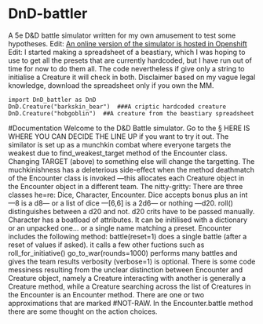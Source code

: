 # DnD-battler
A 5e D&amp;D battle simulator written for my own amusement to test some hypotheses.
Edit: [An online version of the simulator is hosted in Openshift](http://battle-matteoferla.rhcloud.com)
Edit: I started making a spreadsheet of a beastiary, which I was hoping to use to get all the presets that are currently hardcoded, but I have run out of time for now to do them all.
The code nevertheless if give only a string to initialise a Creature it will check in both. Disclaimer based on my vague legal knowledge, download the spreadsheet only if you own the MM.

```
import DnD_battler as DnD
DnD.Creature("barkskin_bear")  ###A criptic hardcoded creature
DnD.Creature("hobgoblin")  ##A creature from the beastiary spreadsheet
```

#Documentation
Welcome to the D&D Battle simulator.
Go to the § HERE IS WHERE YOU CAN DECIDE THE LINE UP if you want to try it out.
The similator is set up as a munchkin combat where everyone targets the weakest due to find_weakest_target method of the Encounter class.
Changing TARGET (above) to something else will change the targetting.
The muchkinishness has a deleterious side-effect when the method deathmatch of the Encounter class is invoked —this allocates each Creature object in the Encounter object in a different team.
The nitty-gritty:
There are three classes he=re: Dice, Character, Encounter.
Dice accepts bonus plus an int —8 is a d8— or a list of dice —[6,6] is a 2d6— or nothing —d20.
    roll() distinguishes between a d20 and not. d20 crits have to be passed manually.
Character has a boatload of attributes. It can be initilised with a dictionary or an unpacked one... or a single name matching a preset.
Encounter includes the following method:
    battle(reset=1) does a single battle (after a reset of values if asked). it calls a few other fuctions such as roll_for_initiative()
    go_to_war(rounds=1000) performs many battles and gives the team results
verbosity (verbose=1) is optional.
There is some code messiness resulting from the unclear distinction between Encounter and Creature object, namely
a Creature interacting with another is generally a Creature method, while a Creature searching across the list of Creatures in the Encounter is an Encounter method.
There are one or two approximations that are marked #NOT-RAW. In the Encounter.battle method there are some thought on the action choices.

